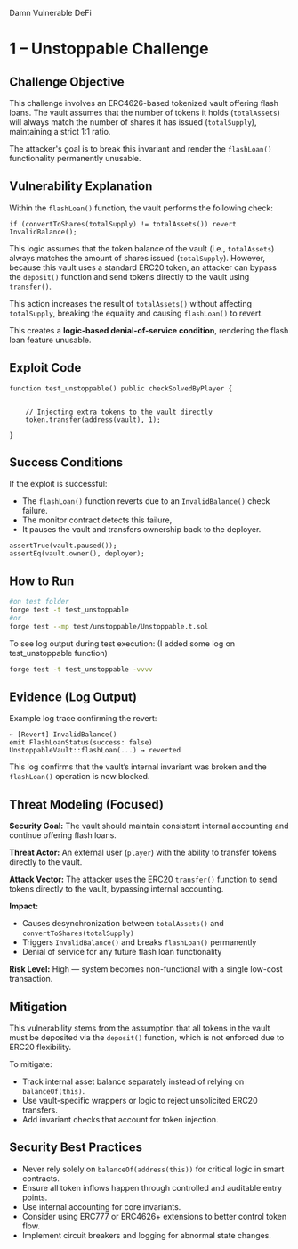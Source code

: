 
Damn Vulnerable DeFi 

# 1 – Unstoppable Challenge

## Challenge Objective

This challenge involves an ERC4626-based tokenized vault offering flash loans. The vault assumes that the number of tokens it holds (`totalAssets`) will always match the number of shares it has issued (`totalSupply`), maintaining a strict 1:1 ratio.

The attacker's goal is to break this invariant and render the `flashLoan()` functionality permanently unusable.

## Vulnerability Explanation

Within the `flashLoan()` function, the vault performs the following check:

```solidity
if (convertToShares(totalSupply) != totalAssets()) revert InvalidBalance();
````

This logic assumes that the token balance of the vault (i.e., `totalAssets`) always matches the amount of shares issued (`totalSupply`). However, because this vault uses a standard ERC20 token, an attacker can bypass the `deposit()` function and send tokens directly to the vault using `transfer()`.

This action increases the result of `totalAssets()` without affecting `totalSupply`, breaking the equality and causing `flashLoan()` to revert.

This creates a **logic-based denial-of-service condition**, rendering the flash loan feature unusable.

## Exploit Code

```solidity
function test_unstoppable() public checkSolvedByPlayer {


    // Injecting extra tokens to the vault directly
    token.transfer(address(vault), 1);

}
```

## Success Conditions

If the exploit is successful:

* The `flashLoan()` function reverts due to an `InvalidBalance()` check failure.
* The monitor contract detects this failure,
* It pauses the vault and transfers ownership back to the deployer.

```solidity
assertTrue(vault.paused());
assertEq(vault.owner(), deployer);
```

## How to Run

```bash
#on test folder
forge test -t test_unstoppable 
#or
forge test --mp test/unstoppable/Unstoppable.t.sol
```

To see log output during test execution: (I added some log on test_unstoppable function)

```bash
forge test -t test_unstoppable -vvvv
```

## Evidence (Log Output)

Example log trace confirming the revert:

```
← [Revert] InvalidBalance()
emit FlashLoanStatus(success: false)
UnstoppableVault::flashLoan(...) → reverted
```

This log confirms that the vault’s internal invariant was broken and the `flashLoan()` operation is now blocked.

## Threat Modeling (Focused)

**Security Goal:**
The vault should maintain consistent internal accounting and continue offering flash loans.

**Threat Actor:**
An external user (`player`) with the ability to transfer tokens directly to the vault.

**Attack Vector:**
The attacker uses the ERC20 `transfer()` function to send tokens directly to the vault, bypassing internal accounting.

**Impact:**

* Causes desynchronization between `totalAssets()` and `convertToShares(totalSupply)`
* Triggers `InvalidBalance()` and breaks `flashLoan()` permanently
* Denial of service for any future flash loan functionality

**Risk Level:**
High — system becomes non-functional with a single low-cost transaction.

## Mitigation

This vulnerability stems from the assumption that all tokens in the vault must be deposited via the `deposit()` function, which is not enforced due to ERC20 flexibility.

To mitigate:

* Track internal asset balance separately instead of relying on `balanceOf(this)`.
* Use vault-specific wrappers or logic to reject unsolicited ERC20 transfers.
* Add invariant checks that account for token injection.

## Security Best Practices

* Never rely solely on `balanceOf(address(this))` for critical logic in smart contracts.
* Ensure all token inflows happen through controlled and auditable entry points.
* Use internal accounting for core invariants.
* Consider using ERC777 or ERC4626+ extensions to better control token flow.
* Implement circuit breakers and logging for abnormal state changes.

